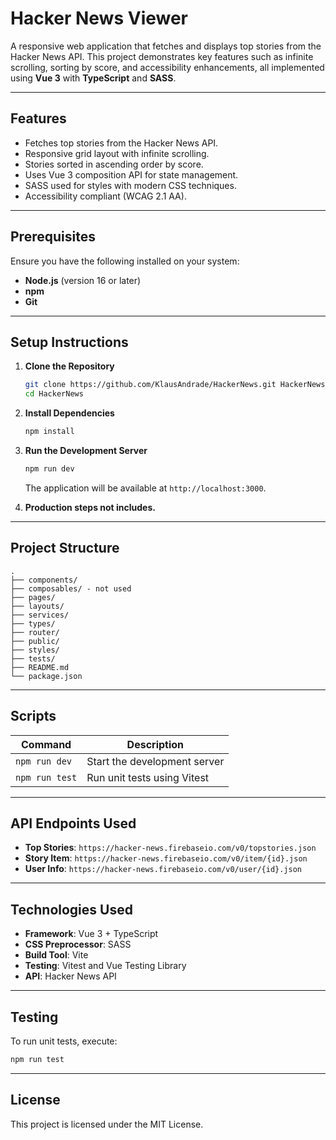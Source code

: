 
# Hacker News Viewer

A responsive web application that fetches and displays top stories from the Hacker News API. This project demonstrates key features such as infinite scrolling, sorting by score, and accessibility enhancements, all implemented using **Vue 3** with **TypeScript** and **SASS**.

---

## Features

- Fetches top stories from the Hacker News API.
- Responsive grid layout with infinite scrolling.
- Stories sorted in ascending order by score.
- Uses Vue 3 composition API for state management.
- SASS used for styles with modern CSS techniques.
- Accessibility compliant (WCAG 2.1 AA).

---

## Prerequisites

Ensure you have the following installed on your system:

- **Node.js** (version 16 or later)
- **npm**
- **Git**

---

## Setup Instructions

1. **Clone the Repository**

   ```bash
   git clone https://github.com/KlausAndrade/HackerNews.git HackerNews
   cd HackerNews
   ```

2. **Install Dependencies**

   ```bash
   npm install
   ```

3. **Run the Development Server**

   ```bash
   npm run dev
   ```

   The application will be available at `http://localhost:3000`.

4. __Production steps not includes.__

---

## Project Structure

```plaintext
.
├── components/
├── composables/ - not used
├── pages/
├── layouts/
├── services/
├── types/
├── router/
├── public/
├── styles/
├── tests/
├── README.md
└── package.json
```

---

## Scripts

| Command            | Description                                         |
|--------------------|-----------------------------------------------------|
| `npm run dev`      | Start the development server         |
| `npm run test`     | Run unit tests using Vitest                        |

---

## API Endpoints Used

- **Top Stories**: `https://hacker-news.firebaseio.com/v0/topstories.json`
- **Story Item**: `https://hacker-news.firebaseio.com/v0/item/{id}.json`
- **User Info**: `https://hacker-news.firebaseio.com/v0/user/{id}.json`

---

## Technologies Used

- **Framework**: Vue 3 + TypeScript
- **CSS Preprocessor**: SASS
- **Build Tool**: Vite
- **Testing**: Vitest and Vue Testing Library
- **API**: Hacker News API

---

## Testing

To run unit tests, execute:

```bash
npm run test
```

---

## License

This project is licensed under the MIT License.

